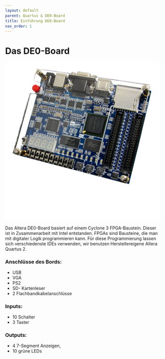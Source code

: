 ```yaml
---
layout: default
parent: Quartus & DE0-Board
title: Einführung DE0-Board
nav_order: 1
---
```

# Das DE0-Board
![DE0-picture](../assets/DE0.png)

Das Altera DE0-Board basiert auf einem Cyclone 3 FPGA-Baustein. Dieser ist in Zusammenarbeit mit Intel entstanden. FPGAs sind Bausteine, die man mit digitaler Logik programmieren kann. Für diese Programmierung lassen sich verschiedenste IDEs verwenden, wir benutzen Herstellereigene Altera Quartus 2.

### Anschlüsse des Bords:

- USB
- VGA
- PS2
- SD- Kartenleser
- 2 Flachbandkabelanschlüsse

### Inputs:

- 10 Schalter
- 3 Taster

### Outputs:

- 4 7-Segment Anzeigen,
- 10 grüne LEDs